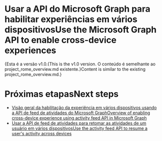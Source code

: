 # <a name="use-the-microsoft-graph-api-to-enable-cross-device-experiences"></a><span data-ttu-id="514f7-101">Usar a API do Microsoft Graph para habilitar experiências em vários dispositivos</span><span class="sxs-lookup"><span data-stu-id="514f7-101">Use the Microsoft Graph API to enable cross-device experiences</span></span>

<span data-ttu-id="514f7-102">{Esta é a versão v1.0.</span><span class="sxs-lookup"><span data-stu-id="514f7-102">{This is the v1.0 version.</span></span> <span data-ttu-id="514f7-103">O conteúdo é semelhante ao project_rome_overview.md existente.}</span><span class="sxs-lookup"><span data-stu-id="514f7-103">Content is similar to the existing project_rome_overview.md.}</span></span>

# <a name="next-steps"></a><span data-ttu-id="514f7-104">Próximas etapas</span><span class="sxs-lookup"><span data-stu-id="514f7-104">Next steps</span></span>

- [<span data-ttu-id="514f7-105">Visão geral da habilitação da experiência em vários dispositivos usando a API de feed de atividades do Microsoft Graph</span><span class="sxs-lookup"><span data-stu-id="514f7-105">Overview of enabling cross-device experience using activity feed API in Microsoft Graph</span></span>](../../../concepts/activity-feed-concept-overview.md)
- [<span data-ttu-id="514f7-106">Usar a API de feed de atividades para retomar as atividades de um usuário em vários dispositivos</span><span class="sxs-lookup"><span data-stu-id="514f7-106">Use the activity feed API to resume a user's activity across devices</span></span>](activity-feed-api-overview.md)

